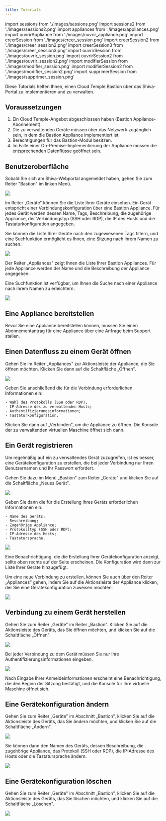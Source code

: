 ```yaml
---
title: Tutorials
---
```

import sessions from './images/sessions.png'
import sessions2 from './images/sessions2.png'
import appliances from './images/appliances.png'
import ouvrirAppliance from './images/ouvrir_appliance.png'
import creerSession from './images/creer_session.png'
import creerSession2 from './images/creer_session2.png'
import creerSession3 from './images/creer_session3.png'
import ouvrirSession from './images/ouvrir_session.png'
import ouvrirSession2 from './images/ouvrir_session2.png'
import modifierSession from './images/modifier_session.png'
import modifierSession2 from './images/modifier_session2.png'
import supprimerSession from './images/supprimer_session.png'

Diese Tutorials helfen Ihnen, einen Cloud Temple Bastion über das Shiva-Portal zu implementieren und zu verwalten.

## Voraussetzungen

1. Ein Cloud Temple-Angebot abgeschlossen haben (Bastion Appliance-Abonnement).
2. Die zu verwaltenden Geräte müssen über das Netzwerk zugänglich sein, in dem die Bastion Appliance implementiert ist.
3. Berechtigungen für das Bastion-Modul besitzen.
4. Im Falle einer On-Premise-Implementierung der Appliance müssen die entsprechenden Datenflüsse geöffnet sein.

## Benutzeroberfläche

Sobald Sie sich am Shiva-Webportal angemeldet haben, gehen Sie zum Reiter "Bastion" im linken Menü.

<img src={sessions} />

Im Reiter „Geräte" können Sie die Liste Ihrer Geräte einsehen. Ein Gerät entspricht einer Verbindungskonfiguration über eine Bastion Appliance. Für jedes Gerät werden dessen Name, Tags, Beschreibung, die zugehörige Appliance, der Verbindungstyp (SSH oder RDP), die IP des Hosts und die Tastaturkonfiguration angegeben.

Sie können die Liste Ihrer Geräte nach den zugewiesenen Tags filtern, und eine Suchfunktion ermöglicht es Ihnen, eine Sitzung nach ihrem Namen zu suchen.

<img src={sessions2} />

Der Reiter „Appliances" zeigt Ihnen die Liste Ihrer Bastion Appliances. Für jede Appliance werden der Name und die Beschreibung der Appliance angegeben.

Eine Suchfunktion ist verfügbar, um Ihnen die Suche nach einer Appliance nach ihrem Namen zu erleichtern.

<img src={appliances} />

## Eine Appliance bereitstellen

Bevor Sie eine Appliance bereitstellen können, müssen Sie einen Abonnementantrag für eine Appliance über eine Anfrage beim Support stellen.

## Einen Datenfluss zu einem Gerät öffnen

Gehen Sie im Reiter „Appliances" zur Aktionsleiste der Appliance, die Sie öffnen möchten. Klicken Sie dann auf die Schaltfläche „Öffnen".

<img src={ouvrirAppliance} />

Geben Sie anschließend die für die Verbindung erforderlichen Informationen ein:

    - Wahl des Protokolls (SSH oder RDP);
    - IP-Adresse des zu verwaltenden Hosts;
    - Authentifizierungsinformationen;
    - Tastaturkonfiguration.

Klicken Sie dann auf „Verbinden", um die Appliance zu öffnen. Die Konsole der zu verwaltenden virtuellen Maschine öffnet sich dann.

## Ein Gerät registrieren

Um regelmäßig auf ein zu verwaltendes Gerät zuzugreifen, ist es besser, eine Gerätekonfiguration zu erstellen, die bei jeder Verbindung nur Ihren Benutzernamen und Ihr Passwort erfordert.

Gehen Sie dazu im Menü „Bastion" zum Reiter „Geräte" und klicken Sie auf die Schaltfläche „Neues Gerät".

<img src={creerSession} />

Geben Sie dann die für die Erstellung Ihres Geräts erforderlichen Informationen ein:

    - Name des Geräts;
    - Beschreibung;
    - Zugehörige Appliance;
    - Protokolltyp (SSH oder RDP);
    - IP-Adresse des Hosts;
    - Tastatursprache.

<img src={creerSession2} />

Eine Benachrichtigung, die die Erstellung Ihrer Gerätekonfiguration anzeigt, sollte oben rechts auf der Seite erscheinen. Die Konfiguration wird dann zur Liste Ihrer Geräte hinzugefügt.

Um eine neue Verbindung zu erstellen, können Sie auch über den Reiter „Appliances" gehen, indem Sie auf die Aktionsleiste der Appliance klicken, der Sie eine Gerätekonfiguration zuweisen möchten.

<img src={creerSession3} />

## Verbindung zu einem Gerät herstellen

Gehen Sie zum Reiter „Geräte" im Reiter „Bastion". Klicken Sie auf die Aktionsleiste des Geräts, das Sie öffnen möchten, und klicken Sie auf die Schaltfläche „Öffnen".

<img src={ouvrirSession} />

Bei jeder Verbindung zu dem Gerät müssen Sie nur Ihre Authentifizierungsinformationen eingeben.

<img src={ouvrirSession2} />

Nach Eingabe Ihrer Anmeldeinformationen erscheint eine Benachrichtigung, die den Beginn der Sitzung bestätigt, und die Konsole für Ihre virtuelle Maschine öffnet sich.

## Eine Gerätekonfiguration ändern

Gehen Sie zum Reiter „Geräte" im Abschnitt „Bastion", klicken Sie auf die Aktionsleiste des Geräts, das Sie ändern möchten, und klicken Sie auf die Schaltfläche „Ändern".

<img src={modifierSession} />

Sie können dann den Namen des Geräts, dessen Beschreibung, die zugehörige Appliance, das Protokoll (SSH oder RDP), die IP-Adresse des Hosts oder die Tastatursprache ändern.

<img src={modifierSession2} />

## Eine Gerätekonfiguration löschen

Gehen Sie zum Reiter „Geräte" im Abschnitt „Bastion", klicken Sie auf die Aktionsleiste des Geräts, das Sie löschen möchten, und klicken Sie auf die Schaltfläche „Löschen".

<img src={supprimerSession} />
